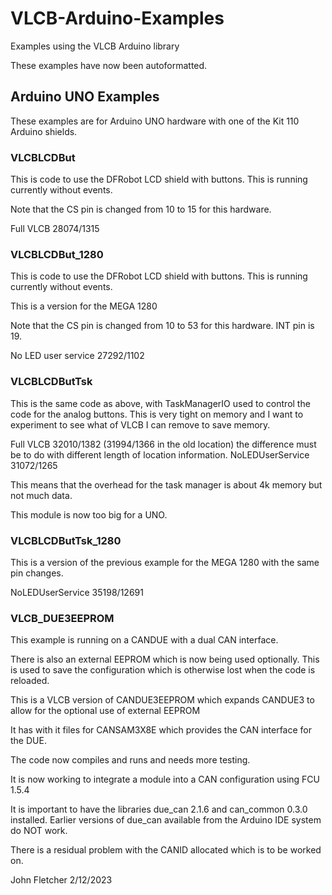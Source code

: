 # VLCB-Arduino-Examples
 
Examples using the VLCB Arduino library
 
These examples have now been autoformatted. 
 
## Arduino UNO Examples

These examples are for Arduino UNO hardware with one of the Kit 110 Arduino shields.

### VLCBLCDBut

This is code to use the DFRobot LCD shield with buttons. This is running currently without events.

Note that the CS pin is changed from 10 to 15 for this hardware.

Full VLCB             28074/1315

### VLCBLCDBut_1280

This is code to use the DFRobot LCD shield with buttons. This is running currently without events.

This is a version for the MEGA 1280

Note that the CS pin is changed from 10 to 53 for this hardware. INT pin is 19.

No LED user service   27292/1102

### VLCBLCDButTsk

This is the same code as above, with TaskManagerIO used to control the code for the analog buttons. This is very tight on memory and I want to experiment to see what of VLCB I can remove to save memory.

Full VLCB             32010/1382   (31994/1366 in the old location) the difference must be to do with different length of location information.
NoLEDUserService      31072/1265

This means that the overhead for the task manager is about 4k memory but not much data.

This module is now too big for a UNO.

### VLCBLCDButTsk_1280

This is a version of the previous example for the MEGA 1280 with the same pin changes.

NoLEDUserService      35198/12691

### VLCB_DUE3EEPROM

This example is running on a CANDUE with a dual CAN interface.

There is also an external EEPROM which is now being used optionally. This is used to save the configuration which is otherwise lost when the code is reloaded.

This is a VLCB version of CANDUE3EEPROM which expands CANDUE3 to allow for the optional use of external EEPROM

It has with it files for CANSAM3X8E which provides the CAN interface for the DUE.

The code now compiles and runs and needs more testing.

It is now working to integrate a module into a CAN configuration using FCU 1.5.4

It is important to have the libraries due_can 2.1.6 and can_common 0.3.0 installed. Earlier versions of due_can available from the Arduino IDE system do NOT work.

There is a residual problem with the CANID allocated which is to be worked on.

John Fletcher 2/12/2023 



